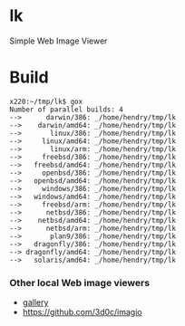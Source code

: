 lk
==

Simple Web Image Viewer

# Build

	x220:~/tmp/lk$ gox
	Number of parallel builds: 4
	-->      darwin/386: _/home/hendry/tmp/lk
	-->    darwin/amd64: _/home/hendry/tmp/lk
	-->       linux/386: _/home/hendry/tmp/lk
	-->     linux/amd64: _/home/hendry/tmp/lk
	-->       linux/arm: _/home/hendry/tmp/lk
	-->     freebsd/386: _/home/hendry/tmp/lk
	-->   freebsd/amd64: _/home/hendry/tmp/lk
	-->     openbsd/386: _/home/hendry/tmp/lk
	-->   openbsd/amd64: _/home/hendry/tmp/lk
	-->     windows/386: _/home/hendry/tmp/lk
	-->   windows/amd64: _/home/hendry/tmp/lk
	-->     freebsd/arm: _/home/hendry/tmp/lk
	-->      netbsd/386: _/home/hendry/tmp/lk
	-->    netbsd/amd64: _/home/hendry/tmp/lk
	-->      netbsd/arm: _/home/hendry/tmp/lk
	-->       plan9/386: _/home/hendry/tmp/lk
	-->   dragonfly/386: _/home/hendry/tmp/lk
	--> dragonfly/amd64: _/home/hendry/tmp/lk
	-->   solaris/amd64: _/home/hendry/tmp/lk


### Other local Web image viewers

* [gallery](https://github.com/songgao/gallery)
* <https://github.com/3d0c/imagio>
